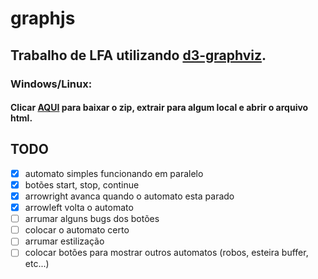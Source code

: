 # graphjs

## Trabalho de LFA utilizando [d3-graphviz](https://github.com/magjac/d3-graphviz).


### Windows/Linux:

#### Clicar [AQUI](https://codeload.github.com/ERTHang/graphjs/zip/master) para baixar o zip, extrair para algum local e abrir o arquivo html.


## TODO
- [x] automato simples funcionando em paralelo
- [x] botões start, stop, continue
- [x] arrowright avanca quando o automato esta parado
- [x] arrowleft volta o automato
- [ ] arrumar alguns bugs dos botões
- [ ] colocar o automato certo
- [ ] arrumar estilização
- [ ] colocar botões para mostrar outros automatos (robos, esteira buffer, etc...)
